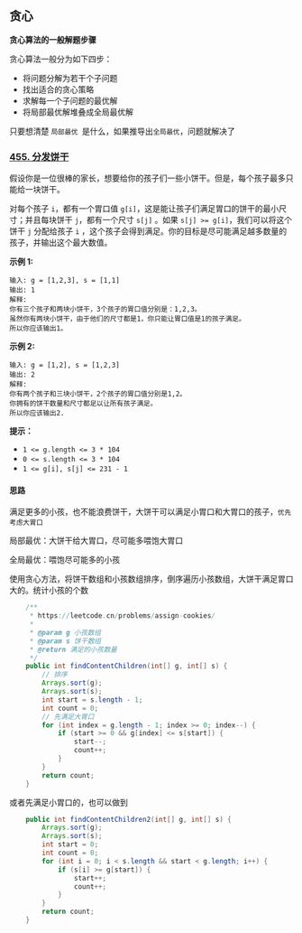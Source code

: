 ## 贪心

**贪心算法的一般解题步骤**

贪心算法一般分为如下四步：

- 将问题分解为若干个子问题
- 找出适合的贪心策略
- 求解每一个子问题的最优解
- 将局部最优解堆叠成全局最优解

只要想清楚 `局部最优 `是什么，如果推导出`全局最优`，问题就解决了

### [455. 分发饼干](https://leetcode.cn/problems/assign-cookies/)

假设你是一位很棒的家长，想要给你的孩子们一些小饼干。但是，每个孩子最多只能给一块饼干。

对每个孩子 `i`，都有一个胃口值 `g[i]`，这是能让孩子们满足胃口的饼干的最小尺寸；并且每块饼干 `j`，都有一个尺寸 `s[j]` 。如果 `s[j] >= g[i]`，我们可以将这个饼干 `j` 分配给孩子 `i` ，这个孩子会得到满足。你的目标是尽可能满足越多数量的孩子，并输出这个最大数值。

**示例 1:**

```
输入: g = [1,2,3], s = [1,1]
输出: 1
解释: 
你有三个孩子和两块小饼干，3个孩子的胃口值分别是：1,2,3。
虽然你有两块小饼干，由于他们的尺寸都是1，你只能让胃口值是1的孩子满足。
所以你应该输出1。
```

**示例 2:**

```
输入: g = [1,2], s = [1,2,3]
输出: 2
解释: 
你有两个孩子和三块小饼干，2个孩子的胃口值分别是1,2。
你拥有的饼干数量和尺寸都足以让所有孩子满足。
所以你应该输出2.
```

**提示：**

- `1 <= g.length <= 3 * 104`
- `0 <= s.length <= 3 * 104`
- `1 <= g[i], s[j] <= 231 - 1`

#### 思路

满足更多的小孩，也不能浪费饼干，大饼干可以满足小胃口和大胃口的孩子，`优先考虑大胃口`

局部最优：大饼干给大胃口，尽可能多喂饱大胃口

全局最优：喂饱尽可能多的小孩

使用贪心方法，将饼干数组和小孩数组排序，倒序遍历小孩数组，大饼干满足胃口大的。统计小孩的个数

```java
    /**
     * https://leetcode.cn/problems/assign-cookies/
     *
     * @param g 小孩数组
     * @param s 饼干数组
     * @return 满足的小孩数量
     */
    public int findContentChildren(int[] g, int[] s) {
        // 排序
        Arrays.sort(g);
        Arrays.sort(s);
        int start = s.length - 1;
        int count = 0;
        // 先满足大胃口
        for (int index = g.length - 1; index >= 0; index--) {
            if (start >= 0 && g[index] <= s[start]) {
                start--;
                count++;
            }
        }
        return count;
    }
```

或者先满足小胃口的，也可以做到

```java
    public int findContentChildren2(int[] g, int[] s) {
        Arrays.sort(g);
        Arrays.sort(s);
        int start = 0;
        int count = 0;
        for (int i = 0; i < s.length && start < g.length; i++) {
            if (s[i] >= g[start]) {
                start++;
                count++;
            }
        }
        return count;
    }
```

